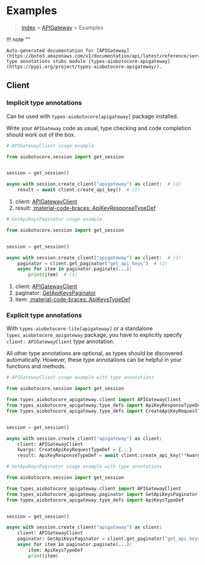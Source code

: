 # Examples

> [Index](../README.md) > [APIGateway](./README.md) > Examples

!!! note ""

    Auto-generated documentation for [APIGateway](https://boto3.amazonaws.com/v1/documentation/api/latest/reference/services/apigateway.html#apigateway)
    type annotations stubs module [types-aiobotocore-apigateway](https://pypi.org/project/types-aiobotocore-apigateway/).

## Client

### Implicit type annotations

Can be used with `types-aiobotocore[apigateway]` package installed.

Write your `APIGateway` code as usual,
type checking and code completion should work out of the box.



```python
# APIGatewayClient usage example

from aiobotocore.session import get_session


session = get_session()

async with session.create_client("apigateway") as client:  # (1)
    result = await client.create_api_key()  # (2)
```

1. client: [APIGatewayClient](./client.md)
2. result: [:material-code-braces: ApiKeyResponseTypeDef](./type_defs.md#apikeyresponsetypedef) 



```python
# GetApiKeysPaginator usage example

from aiobotocore.session import get_session


session = get_session()

async with session.create_client("apigateway") as client:  # (1)
    paginator = client.get_paginator("get_api_keys")  # (2)
    async for item in paginator.paginate(...):
        print(item)  # (3)
```

1. client: [APIGatewayClient](./client.md)
2. paginator: [GetApiKeysPaginator](./paginators.md#getapikeyspaginator)
3. item: [:material-code-braces: ApiKeysTypeDef](./type_defs.md#apikeystypedef) 




### Explicit type annotations

With `types-aiobotocore-lite[apigateway]`
or a standalone `types_aiobotocore_apigateway` package, you have to explicitly specify
`client: APIGatewayClient` type annotation.

All other type annotations are optional, as types should be discovered automatically.
However, these type annotations can be helpful in your functions and methods.


```python
# APIGatewayClient usage example with type annotations

from aiobotocore.session import get_session

from types_aiobotocore_apigateway.client import APIGatewayClient
from types_aiobotocore_apigateway.type_defs import ApiKeyResponseTypeDef
from types_aiobotocore_apigateway.type_defs import CreateApiKeyRequestTypeDef


session = get_session()

async with session.create_client("apigateway") as client:
    client: APIGatewayClient
    kwargs: CreateApiKeyRequestTypeDef = {...}
    result: ApiKeyResponseTypeDef = await client.create_api_key(**kwargs)
```



```python
# GetApiKeysPaginator usage example with type annotations

from aiobotocore.session import get_session

from types_aiobotocore_apigateway.client import APIGatewayClient
from types_aiobotocore_apigateway.paginator import GetApiKeysPaginator
from types_aiobotocore_apigateway.type_defs import ApiKeysTypeDef


session = get_session()

async with session.create_client("apigateway") as client:
    client: APIGatewayClient
    paginator: GetApiKeysPaginator = client.get_paginator("get_api_keys")
    async for item in paginator.paginate(...):
        item: ApiKeysTypeDef
        print(item)
```


